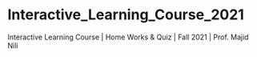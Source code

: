 # Interactive_Learning_Course_2021
Interactive Learning Course | Home Works & Quiz | Fall 2021 | Prof. Majid Nili
